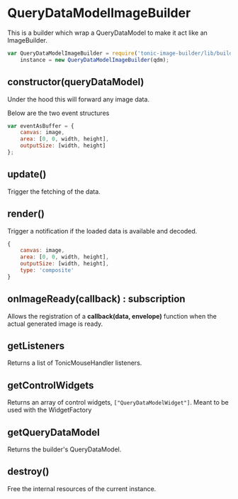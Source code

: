 # QueryDataModelImageBuilder

This is a builder which wrap a QueryDataModel to make it act like an ImageBuilder.

```js
var QueryDataModelImageBuilder = require('tonic-image-builder/lib/builder/QueryDataModel'),
    instance = new QueryDataModelImageBuilder(qdm);
```

## constructor(queryDataModel)

Under the hood this will forward any image data.

Below are the two event structures

```js
var eventAsBuffer = {
    canvas: image,
    area: [0, 0, width, height],
    outputSize: [width, height]
};
```

## update()

Trigger the fetching of the data.

## render()

Trigger a notification if the loaded data is available and decoded.

```js
{
    canvas: image,
    area: [0, 0, width, height],
    outputSize: [width, height],
    type: 'composite'
}
```

## onImageReady(callback) : subscription

Allows the registration of a __callback(data, envelope)__ function when the
actual generated image is ready.

## getListeners

Returns a list of TonicMouseHandler listeners.

## getControlWidgets

Returns an array of control widgets, `["QueryDataModelWidget"]`. Meant to be used with the WidgetFactory

## getQueryDataModel

Returns the builder's QueryDataModel.

## destroy()

Free the internal resources of the current instance.
